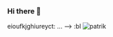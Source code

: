 ### Hi there 👋
eioufkjghiureyct: ...
-->
:bl
![patrik](https://tenor.com/pt-BR/view/patrick-star-in-love-heart-eyes-love-you-smile-gif-17154725) 
